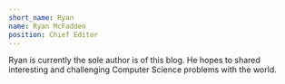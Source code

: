 ```yaml
---
short_name: Ryan
name: Ryan McFadden
position: Chief Editor
---
```


Ryan is currently the sole author is of this blog. He hopes to shared interesting and challenging Computer Science problems with the world.
